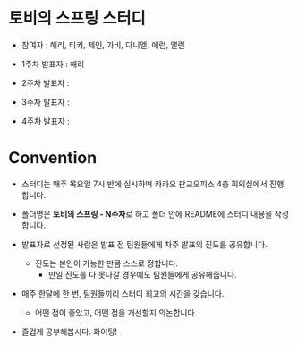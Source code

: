 # 토비의 스프링 스터디

- 참여자 : 해리, 티키, 제인, 가비, 다니엘, 애런, 앨런

- 1주차 발표자 : 해리

- 2주차 발표자 :

- 3주차 발표자 :

- 4주차 발표자 :

# Convention

- 스터디는 매주 목요일 7시 반에 실시하며 카카오 판교오피스 4층 회의실에서 진행합니다.

- 폴더명은 **토비의 스프링 - N주차**로 하고 폴더 안에 README에 스터디 내용을 작성합니다.

- 발표자로 선정된 사람은 발표 전 팀원들에게 차주 발표의 진도를 공유합니다.
  - 진도는 본인이 가능한 만큼 스스로 정합니다. 
    - 만일 진도를 다 못나갈 경우에도 팀원들에게 공유해줍니다.

- 매주 한달에 한 번, 팀원들끼리 스터디 회고의 시간을 갖습니다.
  - 어떤 점이 좋았고, 어떤 점을 개선할지 의논합니다.

- 즐겁게 공부해봅시다. 화이팅!

